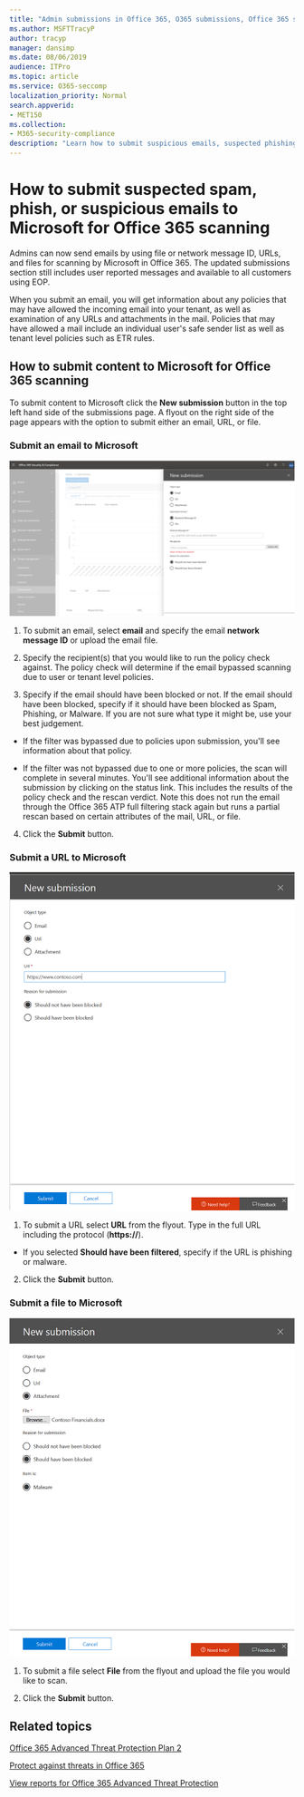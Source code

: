 ```yaml
---
title: "Admin submissions in Office 365, O365 submissions, Office 365 spam problem, O365 false negative, submit phish in office 365, submit email for scanning, suspicious email in Office 365, scan a mail, have Microsoft scan for phish, have Microsoft scan for spam, submit e-mail, submit email"
ms.author: MSFTTracyP
author: tracyp
manager: dansimp
ms.date: 08/06/2019
audience: ITPro
ms.topic: article
ms.service: O365-seccomp
localization_priority: Normal
search.appverid:
- MET150
ms.collection:
- M365-security-compliance
description: "Learn how to submit suspicious emails, suspected phishing mails, spam, and other potentially harmful messages, URLs, and files from your Office 365 tenant to Microsoft for scanning."
---
```


# How to submit suspected spam, phish, or suspicious emails to Microsoft for Office 365 scanning

Admins can now send emails by using file or network message ID, URLs, and files for scanning by Microsoft in Office 365. 
The updated submissions section still includes user reported messages and available to all customers using EOP.

When you submit an email, you will get information about any policies that may have allowed the incoming email into your tenant, as well as examination of any URLs and attachments in the mail. Policies that may have allowed a mail include an individual user's safe sender list as well as tenant level policies such as ETR rules. 

## How to submit content to Microsoft for Office 365 scanning

To submit content to Microsoft click the **New submission** button in the top left hand side of the submissions page. A flyout on the right side of the page appears with the option to submit either an email, URL, or file. 

### Submit an email to Microsoft
![Email submission example](media/submission-flyout-email.PNG)
1. To submit an email, select **email** and specify the email **network message ID** or upload the email file. 

2. Specify the recipient(s) that you would like to run the policy check against. The policy check will determine if the email bypassed scanning due to user or tenant level policies. 

3. Specify if the email should have been blocked or not. If the email should have been blocked, specify if it should have been blocked as Spam, Phishing, or Malware. If you are not sure what type it might be, use your best judgement.  

* If the filter was bypassed due to policies upon submission, you'll see information about that policy.

* If the filter was not bypassed due to one or more policies, the scan will complete in several minutes. You'll see additional information about the submission by clicking on the status link. This includes the results of the policy check and the rescan verdict. Note this does not run the email through the Office 365 ATP full filtering stack again but runs a partial rescan based on certain attributes of the mail, URL, or file. 

4. Click the **Submit** button.

### Submit a URL to Microsoft
![Email submission example](media/submission-url-flyout.png)
1. To submit a URL select **URL** from the flyout. Type in the full URL including the protocol (**https://**). 

* If you selected **Should have been filtered**, specify if the URL is phishing or malware.

2. Click the **Submit** button. 


### Submit a file to Microsoft
![Email submission example](media/submission-file-flyout.PNG)
1. To submit a file select **File** from the flyout and upload the file you would like to scan. 

2. Click the **Submit** button.


## Related topics

[Office 365 Advanced Threat Protection Plan 2](office-365-ti.md)
  
[Protect against threats in Office 365](protect-against-threats.md)
  
[View reports for Office 365 Advanced Threat Protection](view-reports-for-atp.md)
  

